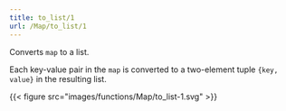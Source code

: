 ```yaml
---
title: to_list/1
url: /Map/to_list/1
---
```



Converts `map` to a list.

Each key-value pair in the `map` is converted to a two-element tuple `{key, value}` in the resulting list.

{{< figure src="images/functions/Map/to_list-1.svg" >}}
